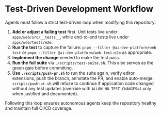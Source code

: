 # Test-Driven Development Workflow

Agents must follow a strict test-driven loop when modifying this repository:

1. **Add or adjust a failing test** first. Unit tests live under `apps/web/src/__tests__`, while end-to-end tests live under `apps/web/tests/e2e`.
2. **Run the test** to capture the failure: `pnpm --filter @ai-dev-platform/web test` or `pnpm --filter @ai-dev-platform/web test:e2e` as appropriate.
3. **Implement the change** needed to make the test pass.
4. **Run the full suite** via `./scripts/test-suite.sh`. This also serves as the green gate before committing.
5. **Use `./scripts/push-pr.sh`** to run the suite again, verify editor extensions, push the branch, annotate the PR, and enable auto-merge. `scripts/push-pr.sh` will refuse to continue if application code changed without any test updates (override with `ALLOW_NO_TEST_CHANGES=1` only when justified and documented).

Following this loop ensures autonomous agents keep the repository healthy and maintain full CI/CD coverage.

